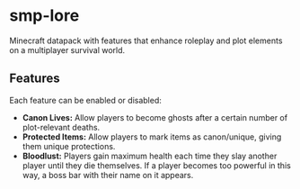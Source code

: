# smp-lore
Minecraft datapack with features that enhance roleplay and plot elements on a multiplayer survival world.

## Features
Each feature can be enabled or disabled:
- **Canon Lives:** Allow players to become ghosts after a certain number of plot-relevant deaths.
- **Protected Items:** Allow players to mark items as canon/unique, giving them unique protections.
- **Bloodlust:** Players gain maximum health each time they slay another player until they die themselves. If a player becomes too powerful in this way, a boss bar with their name on it appears.